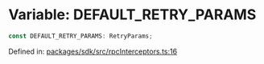 # Variable: DEFAULT\_RETRY\_PARAMS

```ts
const DEFAULT_RETRY_PARAMS: RetryParams;
```

Defined in: [packages/sdk/src/rpcInterceptors.ts:16](https://github.com/towns-protocol/towns/blob/0db1fd0ac7258e8db8cedfb6183e8eade8284fa1/packages/sdk/src/rpcInterceptors.ts#L16)
